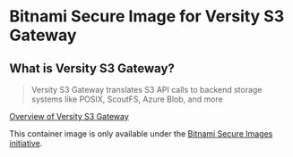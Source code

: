 # Bitnami Secure Image for Versity S3 Gateway

## What is Versity S3 Gateway?

> Versity S3 Gateway translates S3 API calls to backend storage systems like POSIX, ScoutFS, Azure Blob, and more

[Overview of Versity S3 Gateway](https://www.versity.com/products/versitygw/)

This container image is only available under the [Bitnami Secure Images initiative](https://news.broadcom.com/app-dev/broadcom-introduces-bitnami-secure-images-for-production-ready-containerized-applications).